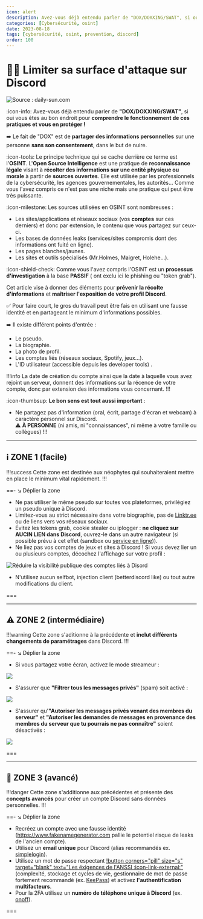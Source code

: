 ```yaml
---
icon: alert
description: Avez-vous déjà entendu parler de "DOX/DOXXING/SWAT", si oui vous êtes au bon endroit pour comprendre le fonctionnement de ces pratiques et vous en protéger !
categories: [Cybersécurité, osint]
date: 2023-08-18
tags: [cybersécurité, osint, prevention, discord]
order: 100
---
```


# 🙅‍♂️ Limiter sa surface d'attaque sur Discord

![Source : daily-sun.com](images/Discord.png)

:icon-info: Avez-vous déjà entendu parler de **"DOX/DOXXING/SWAT"**, si oui vous êtes au bon endroit pour **comprendre le fonctionnement de ces pratiques et vous en protéger !** 

➡️ Le fait de "DOX" est de **partager des informations personnelles** sur une personne **sans son consentement**, dans le but de nuire.

:icon-tools: Le principe technique qui se cache derrière ce terme est l'**OSINT**. L'**Open Source Intelligence** est une pratique de **reconnaissance légale** visant à **récolter des informations sur une entité physique ou morale** à partir de **sources ouvertes**. Elle est utilisée par les professionnels de la cybersécurité, les agences gouvernementales, les autorités... Comme vous l'avez compris ce n'est pas une niche mais une pratique qui peut être très puissante.  

:icon-milestone: Les sources utilisées en OSINT sont nombreuses :  

- Les sites/applications et réseaux sociaux (vos **comptes** sur ces derniers) et donc par extension, le contenu que vous partagez sur ceux-ci.
- Les bases de données leaks (services/sites compromis dont des informations ont fuité en ligne).
- Les pages blanches/jaunes.
- Les sites et outils spécialisés (Mr.Holmes, Maigret, Holehe...).

:icon-shield-check: Comme vous l'avez compris l'OSINT est un **processus d'investigation** à la base **PASSIF** ( ont exclu ici le phishing ou "token grab").  

Cet article vise à donner des éléments pour **prévenir la récolte d'informations** et **maîtriser l'exposition de votre profil Discord**.  

✅ Pour faire court, le gros du travail peut être fais en utilisant une fausse identité et en partageant le minimum d'informations possibles.

➡️ Il existe différent points d'entrée :  

- Le pseudo.
- La biographie.
- La photo de profil.
- Les comptes liés (réseaux sociaux, Spotify, jeux...).
- L'ID utilisateur (accessible depuis les developer tools) . 

!!!info
La date de création du compte ainsi que la date à laquelle vous avez rejoint un serveur, donnent des informations sur la récence de votre compte, donc par extension des informations vous concernant.
!!!

:icon-thumbsup: **Le bon sens est tout aussi important** :

- Ne partagez pas d'information (oral, écrit, partage d'écran et webcam) à caractère personnel sur Discord.  
⚠️ **À PERSONNE** (ni amis, ni "connaissances", ni même à votre famille ou collègues) !!!

---

## ℹ️ ZONE 1 (facile)

!!!success
Cette zone est destinée aux néophytes qui souhaiteraient mettre en place le minimum vital rapidement.
!!!

==- ↘️ Déplier la zone

- Ne pas utiliser le même pseudo sur toutes vos plateformes, privilégiez un pseudo unique à Discord.
- Limitez-vous au strict nécessaire dans votre biographie, pas de [Linktr.ee](https://linktr.ee/) ou de liens vers vos réseaux sociaux.
- Évitez les tokens grab, cookie stealer ou iplogger : **ne cliquez sur AUCIN LIEN dans Discord**, ouvrez-le dans un autre navigateur (si possible prévu à cet effet (sandbox ou [service en ligne](https://www.browserling.com/))). 
- Ne liez pas vos comptes de jeux et sites à Discord ! Si vous devez lier un ou plusieurs comptes, décochez l'affichage sur votre profil :  

![Réduire la visibilité publique des comptes liés à Disord](images/discord_private.png)

- N'utilisez aucun selfbot, injection client (betterdiscord like) ou tout autre modifications du client.

===

---

## ⚠️ ZONE 2 (intermédiaire)

!!!warning
Cette zone s'aditionne à la précédente et **inclut différents changements de paramétrages** dans Discord.
!!!

==- ↘️ Déplier la zone

- Si vous partagez votre écran, activez le mode streameur :

![](images/discord_streamer.png)

- S'assurer que **"Filtrer tous les messages privés"** (spam) soit activé :

![](images/discord_spam.png)

- S'assurer qu'**"Autoriser les messages privés venant des membres du serveur"** et **"Autoriser les demandes de messages en provenance des membres du serveur que tu pourrais ne pas connaître"** soient désactivés :

![](images/discord_messages.png)

===

---

## 🔐 ZONE 3 (avancé)

!!!danger
Cette zone s'additionne aux précédentes et présente des **concepts avancés** pour créer un compte Discord sans données personnelles.
!!!

==- ↘️ Déplier la zone

- Recréez un compte avec une fausse identité (https://www.fakenamegenerator.com pallie le potentiel risque de leaks de l'ancien compte).
- Utilisez un **email unique** pour Discord (alias recommandés ex. [simplelogin](https://simplelogin.io/)).
- Utilisez un mot de passe respectant [!button corners="pill" size="s" target="blank" text="Les éxigences de l'ANSSI :icon-link-external:"](https://www.ssi.gouv.fr/guide/recommandations-relatives-a-lauthentification-multifacteur-et-aux-mots-de-passe/) (complexité, stockage et cycles de vie, gestionnaire de mot de passe fortement recommandé (ex. [KeePass](https://keepassxc.org)) et activez **l'authentification multifacteurs**.
- Pour la 2FA utilisez un **numéro de téléphone unique à Discord** (ex. [onoff](https://www.onoff.app)).


===

